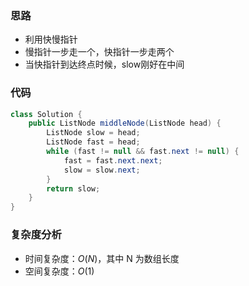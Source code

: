 ### 思路

-   利用快慢指针
-   慢指针一步走一个，快指针一步走两个
-   当快指针到达终点时候，slow刚好在中间

### 代码


```java
class Solution {
    public ListNode middleNode(ListNode head) {
        ListNode slow = head;
        ListNode fast = head;
        while (fast != null && fast.next != null) {
            fast = fast.next.next;
            slow = slow.next;
        }
        return slow;
    }
}
```

### **复杂度分析**

- 时间复杂度：$O(N)$，其中 N 为数组长度
- 空间复杂度：$O(1)$